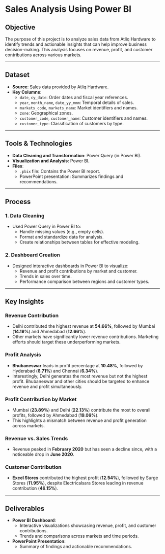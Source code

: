 # Sales Analysis Using Power BI

## Objective
The purpose of this project is to analyze sales data from Atliq Hardware to identify trends and actionable insights that can help improve business decision-making. This analysis focuses on revenue, profit, and customer contributions across various markets.

---

## Dataset
- **Source**: Sales data provided by Atliq Hardware.
- **Key Columns**:
  - `date`, `cy_date`: Order dates and fiscal year references.
  - `year`, `month_name`, `date_yy_mmm`: Temporal details of sales.
  - `markets_code`, `markets_name`: Market identifiers and names.
  - `zone`: Geographical zones.
  - `customer_code`, `customer_name`: Customer identifiers and names.
  - `customer_type`: Classification of customers by type.

---

## Tools & Technologies
- **Data Cleaning and Transformation**: Power Query (in Power BI).
- **Visualization and Analysis**: Power BI.
- **Files**:
  - `.pbix` file: Contains the Power BI report.
  - PowerPoint presentation: Summarizes findings and recommendations.

---

## Process
### 1. Data Cleaning
- Used Power Query in Power BI to:
  - Handle missing values (e.g., empty cells).
  - Format and standardize data for analysis.
  - Create relationships between tables for effective modeling.

### 2. Dashboard Creation
- Designed interactive dashboards in Power BI to visualize:
  - Revenue and profit contributions by market and customer.
  - Trends in sales over time.
  - Performance comparison between regions and customer types.

---

## Key Insights
### Revenue Contribution
- Delhi contributed the highest revenue at **54.66%**, followed by Mumbai (**14.19%**) and Ahmedabad (**12.66%**).
- Other markets have significantly lower revenue contributions. Marketing efforts should target these underperforming markets.

### Profit Analysis
- **Bhubaneswar** leads in profit percentage at **10.48%**, followed by Hyderabad (**6.71%**) and Chennai (**6.34%**).
- Interestingly, Delhi generates the most revenue but not the highest profit. Bhubaneswar and other cities should be targeted to enhance revenue and profit simultaneously.

### Profit Contribution by Market
- Mumbai (**23.89%**) and Delhi (**22.13%**) contribute the most to overall profits, followed by Ahmedabad (**19.06%**).
- This highlights a mismatch between revenue and profit generation across markets.

### Revenue vs. Sales Trends
- Revenue peaked in **February 2020** but has seen a decline since, with a noticeable drop in **June 2020**.

### Customer Contribution
- **Excel Stores** contributed the highest profit (**12.54%**), followed by Surge Stores (**11.95%**), despite Electricalsara Stores leading in revenue contribution (**46.15%**).

---

## Deliverables
- **Power BI Dashboard**:
  - Interactive visualizations showcasing revenue, profit, and customer contributions.
  - Trends and comparisons across markets and time periods.
- **PowerPoint Presentation**:
  - Summary of findings and actionable recommendations.
